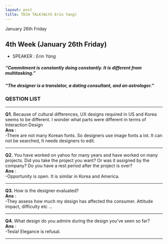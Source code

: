 ```yaml
---
layout: post
title: TECH TALK(With Erin Yang)
---
```


January 26th Friday<br>

## 4th Week (January 26th Friday)
- SPEAKER : *Erin Yang* 




##### *“Commitment is constantly doing constantly. It is different from multitasking.”* <br>
##### *“The designer is a translator, a dating consultant, and an astrologer.”* <br>

### QESTION LIST <br> 

***

**Q1.** Because of cultural differences, UX designs required in US and Korea seems to be different. I wonder what parts were different in terms of Interaction Design<br> 
**Ans** : <br>
-There are not many Korean fonts. So 
designers use image fonts a lot. It can not be searched, It needs designers to edit. <br>

***

**Q2.** You have worked on yahoo for many years and have worked on many projects. Did you take the project you want? Or was it assigned by the company? Do you have a rest period after the project is over? <br>
**Ans** : <br> 
-Opportunity is open. It is similar in Korea and America.<br>

***

**Q3.** How is the designer evaluated?<br>
**Ans** : <br> 
-They assess how much my design has affected the consumer. Attitude impact, difficulty etc ...<br>

***

**Q4.** What design do you admire during the design you've seen so far?<br>
**Ans** : <br> 
-Tesla! Elegance is refusal.<br>

***